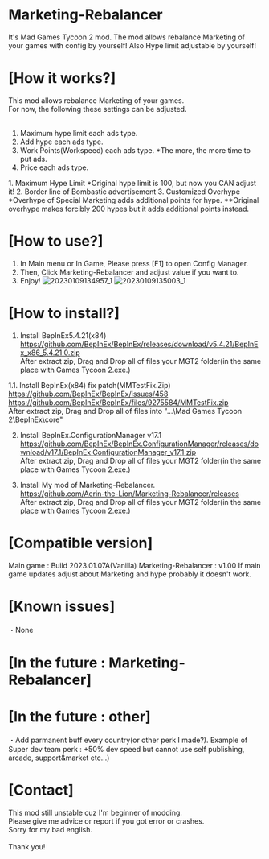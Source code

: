 # Marketing-Rebalancer
It's Mad Games Tycoon 2 mod. The mod allows rebalance Marketing of your games with config by yourself! Also Hype limit adjustable by yourself!

# [How it works?]
This mod allows rebalance Marketing of your games.
<br>
For now, the following these settings can be adjusted.<br>
<br>
<Basic Settings>
1. Maximum hype limit each ads type.
2. Add hype each ads type.
3. Work Points(Workspeed) each ads type. *The more, the more time to put ads.
4. Price each ads type.

<Additional Settings>
1. Maximum Hype Limit *Original hype limit is 100, but now you CAN adjust it!
2. Border line of Bombastic advertisement
3. Customized Overhype <br>
*Overhype of Special Marketing adds additional points for hype. **Original overhype makes forcibly 200 hypes but it adds additional points instead.
<br>

# [How to use?]
1. In Main menu or In Game, Please press [F1] to open Config Manager.
2. Then, Click Marketing-Rebalancer and adjust value if you want to.
3. Enjoy!
![20230109134957_1](https://user-images.githubusercontent.com/96946287/211244073-e4a41b5f-e257-4815-a9d6-85d7f25f7006.jpg)
![20230109135003_1](https://user-images.githubusercontent.com/96946287/211244077-6790101a-7907-43c0-a107-46ac7d3a6ad9.jpg)


# [How to install?]
1. Install BepInEx5.4.21(x84)
<br>https://github.com/BepInEx/BepInEx/releases/download/v5.4.21/BepInEx_x86_5.4.21.0.zip
<br>After extract zip, Drag and Drop all of files your MGT2 folder(in the same place with Games Tycoon 2.exe.)

1.1. Install BepInEx(x84) fix patch(MMTestFix.Zip)
<br>https://github.com/BepInEx/BepInEx/issues/458
<br>https://github.com/BepInEx/BepInEx/files/9275584/MMTestFix.zip
<br>After extract zip, Drag and Drop all of files into "...\Mad Games Tycoon 2\BepInEx\core"

2. Install BepInEx.ConfigurationManager v17.1
<br>https://github.com/BepInEx/BepInEx.ConfigurationManager/releases/download/v17.1/BepInEx.ConfigurationManager_v17.1.zip
<br>After extract zip, Drag and Drop all of files your MGT2 folder(in the same place with Games Tycoon 2.exe.)

3. Install My mod of Marketing-Rebalancer. 
<br>https://github.com/Aerin-the-Lion/Marketing-Rebalancer/releases
<br>After extract zip, Drag and Drop all of files your MGT2 folder(in the same place with Games Tycoon 2.exe.)

# [Compatible version]
Main game : Build 2023.01.07A(Vanilla)
Marketing-Rebalancer : v1.00
If main game updates adjust about Marketing and hype probably it doesn't work.

# [Known issues]
・None

# [In the future  :  Marketing-Rebalancer]


# [In the future  :  other]
・Add parmanent buff every country(or other perk I made?).
Example of Super dev team perk : +50% dev speed but cannot use self publishing, arcade, support&market etc...)

# [Contact]
This mod still unstable cuz I'm beginner of modding.
<br>Please give me advice or report if you got error or crashes.
<br>Sorry for my bad english.
<br>
<br>Thank you!
